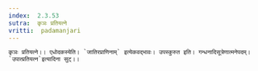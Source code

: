 ```yaml
---
index:  2.3.53
sutra:  कृञः प्रतियत्ने
vritti:  padamanjari
---
```


	कृञः प्रतियत्ने।। एधोदकस्येति। `जातिरप्राणिनाम्` इत्येकवद्भावः। उपस्कुरुत इति। गन्धनादिसूत्रेणात्मनेपदम्। `उपात्प्रतियत्न`इत्यादिना सुट्।।
